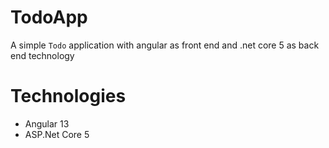 # TodoApp

A simple `Todo` application with angular as front end and .net core 5 as back end technology

# Technologies

- Angular 13
- ASP.Net Core 5
